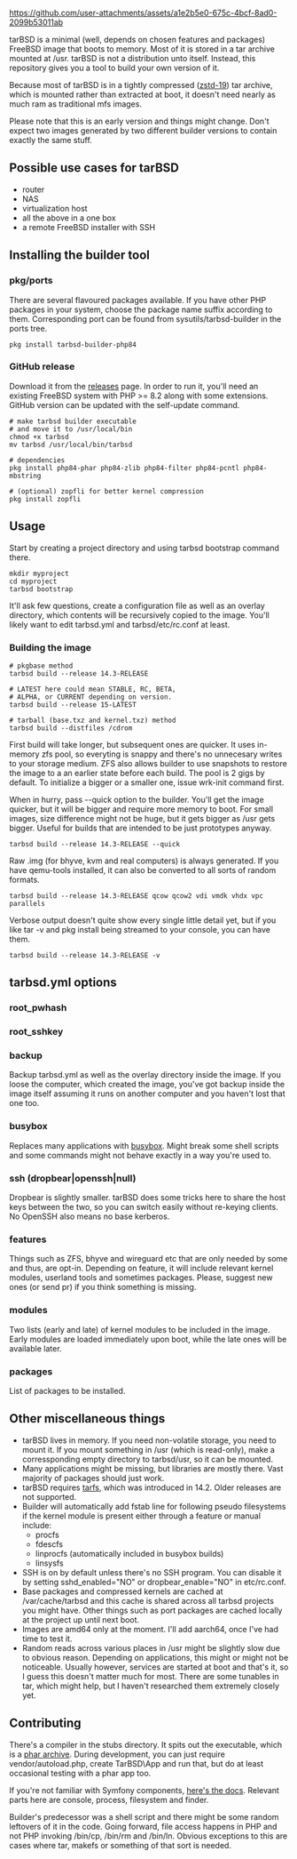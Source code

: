 https://github.com/user-attachments/assets/a1e2b5e0-675c-4bcf-8ad0-2099b53011ab

tarBSD is a minimal (well, depends on chosen features and packages) FreeBSD image that boots to memory. Most of it is stored in a tar archive mounted at /usr. tarBSD is not a distribution unto itself. Instead, this repository gives you a tool to build your own version of it.

Because most of tarBSD is in a tightly compressed ([zstd-19](https://github.com/facebook/zstd)) tar archive, which is mounted rather than extracted at boot, it doesn't need nearly as much ram as traditional mfs images.

Please note that this is an early version and things might change. Don't expect two images generated by two different builder versions to contain exactly the same stuff.

## Possible use cases for tarBSD ##
* router
* NAS
* virtualization host
* all the above in a one box
* a remote FreeBSD installer with SSH

## Installing the builder tool ##
### pkg/ports ###
There are several flavoured packages available. If you have other PHP packages in your system, choose the package name suffix according to them. Corresponding port can be found from sysutils/tarbsd-builder in the ports tree.
```
pkg install tarbsd-builder-php84
```
### GitHub release ###
Download it from the [releases](https://github.com/pavetheway91/tarbsd/releases) page. In order to run it, you'll need an existing FreeBSD system with PHP >= 8.2 along with some extensions. GitHub version can be updated with the self-update command.
```
# make tarbsd builder executable
# and move it to /usr/local/bin
chmod +x tarbsd
mv tarbsd /usr/local/bin/tarbsd

# dependencies
pkg install php84-phar php84-zlib php84-filter php84-pcntl php84-mbstring

# (optional) zopfli for better kernel compression
pkg install zopfli
```

## Usage ##
Start by creating a project directory and using tarbsd bootstrap command there.

```
mkdir myproject
cd myproject
tarbsd bootstrap
```
It'll ask few questions, create a configuration file as well as an overlay directory, which contents will be recursively copied to the image. You'll likely want to edit tarbsd.yml and tarbsd/etc/rc.conf at least.

### Building the image ###
```
# pkgbase method
tarbsd build --release 14.3-RELEASE

# LATEST here could mean STABLE, RC, BETA,
# ALPHA, or CURRENT depending on version.
tarbsd build --release 15-LATEST

# tarball (base.txz and kernel.txz) method
tarbsd build --distfiles /cdrom
```

First build will take longer, but subsequent ones are quicker. It uses in-memory zfs pool, so everyting is snappy and there's no unnecesary writes to your storage medium. ZFS also allows builder to use snapshots to restore the image to a an earlier state before each build. The pool is 2 gigs by default. To initialize a bigger or a smaller one, issue wrk-init command first.

When in hurry, pass --quick option to the builder. You'll get the image quicker, but it will be bigger and require more memory to boot. For small images, size difference might not be huge, but it gets bigger as /usr gets bigger. Useful for builds that are intended to be just prototypes anyway.
```
tarbsd build --release 14.3-RELEASE --quick
```

Raw .img (for bhyve, kvm and real computers) is always generated. If you have qemu-tools installed, it can also be converted to all sorts of random formats.
```
tarbsd build --release 14.3-RELEASE qcow qcow2 vdi vmdk vhdx vpc parallels
```

Verbose output doesn't quite show every single little detail yet, but if you like tar -v and pkg install being streamed to your console, you can have them.
```
tarbsd build --release 14.3-RELEASE -v
```

## tarbsd.yml options ##
### root_pwhash ###

### root_sshkey ###

### backup ###
Backup tarbsd.yml as well as the overlay directory inside the image. If you loose the computer, which created the image, you've got backup inside the image itself assuming it runs on another computer and you haven't lost that one too.

### busybox ###
Replaces many applications with [busybox](https://en.wikipedia.org/wiki/BusyBox). Might break some shell scripts and some commands might not behave exactly in a way you're used to.

### ssh (dropbear|openssh|null) ###
Dropbear is slightly smaller. tarBSD does some tricks here to share the host keys between the two, so you can switch easily without re-keying clients. No OpenSSH also means no base kerberos.

### features ###
Things such as ZFS, bhyve and wireguard etc that are only needed by some and thus, are opt-in. Depending on feature, it will include relevant kernel modules, userland tools and sometimes packages. Please, suggest new ones (or send pr) if you think something is missing.

### modules ###
Two lists (early and late) of kernel modules to be included in the image. Early modules are loaded immediately upon boot, while the late ones will be available later.

### packages ###
List of packages to be installed.

## Other miscellaneous things ##
* tarBSD lives in memory. If you need non-volatile storage, you need to mount it. If you mount something in /usr (which is read-only), make a corressponding empty directory to tarbsd/usr, so it can be mounted.
* Many applications might be missing, but libraries are mostly there. Vast majority of packages should just work.
* tarBSD requires [tarfs](https://man.freebsd.org/cgi/man.cgi?tarfs(5)), which was introduced in 14.2. Older releases are not supported.
* Builder will automatically add fstab line for following pseudo filesystems if the kernel module is present either through a feature or manual include:
  * procfs
  * fdescfs
  * linprocfs (automatically included in busybox builds)
  * linsysfs
* SSH is on by default unless there's no SSH program. You can disable it by setting sshd_enabled="NO" or dropbear_enable="NO" in etc/rc.conf.
* Base packages and compressed kernels are cached at /var/cache/tarbsd and this cache is shared across all tarbsd projects you might have. Other things such as port packages are cached locally at the project up until next boot.
* Images are amd64 only at the moment. I'll add aarch64, once I've had time to test it.
* Random reads across various places in /usr might be slightly slow due to obvious reason. Depending on applications, this might or might not be noticeable. Usually however, services are started at boot and that's it, so I guess this doesn't matter much for most. There are some tunables in tar, which might help, but I haven't researched them extremely closely yet.

## Contributing ##
There's a compiler in the stubs directory. It spits out the executable, which is a [phar archive](https://www.php.net/manual/en/intro.phar.php). During development, you can just require vendor/autoload.php, create TarBSD\App and run that, but do at least occasional testing with a phar app too.

If you're not familiar with Symfony components, [here's the docs](https://symfony.com/doc/current/index.html). Relevant parts here are console, process, filesystem and finder.

Builder's predecessor was a shell script and there might be some random leftovers of it in the code. Going forward, file access happens in PHP and not PHP invoking /bin/cp, /bin/rm and /bin/ln. Obvious exceptions to this are cases where tar, makefs or something of that sort is needed.